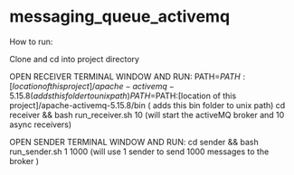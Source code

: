 # messaging_queue_activemq

How to run:

Clone and cd into project directory

OPEN RECEIVER TERMINAL WINDOW AND RUN:
PATH=$PATH:[location of this project]/apache-activemq-5.15.8      (adds this folder to unix path)
PATH=$PATH:[location of this project]/apache-activemq-5.15.8/bin  ( adds this bin folder to unix path)
cd receiver && bash run_receiver.sh 10 (will start the activeMQ broker and 10 async receivers)

OPEN SENDER TERMINAL WINDOW AND RUN:
cd sender && bash run_sender.sh 1 1000 (will use 1 sender to send 1000 messages to the broker )



